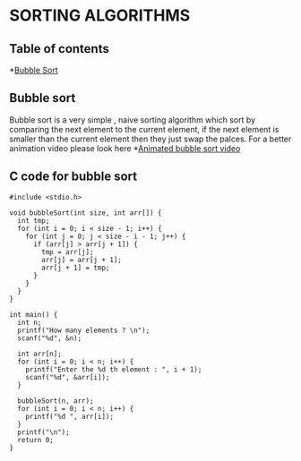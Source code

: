 # SORTING ALGORITHMS


## Table of contents

*[Bubble Sort](#bubble-sort)


## Bubble sort 
Bubble sort is a very simple , naive sorting algorithm which sort by comparing the next element to the current element, if the next element is smaller than the current element then they just swap the palces.
For a better animation video please look here *[Animated bubble sort video](https://www.youtube.com/watch?v=nmhjrI-aW5o)
## C code for bubble sort 
```
#include <stdio.h>

void bubbleSort(int size, int arr[]) {
  int tmp;
  for (int i = 0; i < size - 1; i++) {
    for (int j = 0; j < size - i - 1; j++) {
      if (arr[j] > arr[j + 1]) {
        tmp = arr[j];
        arr[j] = arr[j + 1];
        arr[j + 1] = tmp;
      }
    }
  }
}

int main() {
  int n;
  printf("How many elements ? \n");
  scanf("%d", &n);

  int arr[n];
  for (int i = 0; i < n; i++) {
    printf("Enter the %d th element : ", i + 1);
    scanf("%d", &arr[i]);
  }

  bubbleSort(n, arr);
  for (int i = 0; i < n; i++) {
    printf("%d ", arr[i]);
  }
  printf("\n");
  return 0;
}
```
